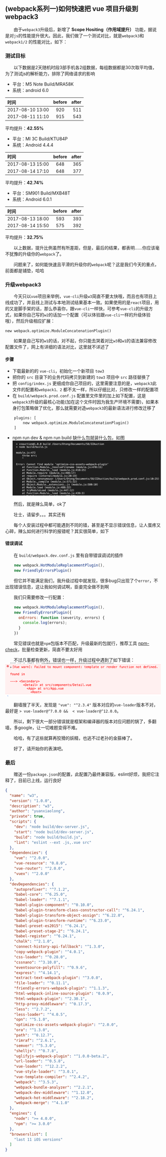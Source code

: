 ## (webpack系列一)如何快速把 vue 项目升级到 webpack3

&nbsp;&nbsp;&nbsp;&nbsp;&nbsp;&nbsp;&nbsp;由于`webpack3`升级后，新增了 **Scope Hositing（作用域提升）**
功能，据说是对`js`的性能提升很大。因此，我们做了一个测试对比，就是`webpack3`和`webpack1/2` 的性能对比，如下：

### 测试目标

&nbsp;&nbsp;&nbsp;&nbsp;&nbsp;&nbsp;&nbsp;以下数据是2天随机时段3部手机各2组数据，每组数据都是30次取平均值，为了测试js的解析能力，排除了网络请求的影响

* 平台：M5 Note Build/MRA58K
* 系统：android 6.0

| 时间  | before  | after |
|:------------- |:---------------:| -------------:|
| 2017-08-10 13:00     | 920 |         511|
| 2017-08-11 11:10      | 915 |  543 |

平均提升：**42.55%**

* 平台：MI 3C Build/KTU84P
* 系统：Android 4.4.4

| 时间  | before  | after |
|:------------- |:---------------:| -------------:|
| 2017-08-13 15:00     | 648 |         365|
| 2017-08-14 17:10      | 648 |  377 |

平均提升：**42.74%**

* 平台：SM901 Build/MXB48T
* 系统：Android 6.0.1

| 时间  | before  | after |
|:------------- |:---------------:| -------------:|
| 2017-08-13 18:00     | 593 |         393|
| 2017-08-14 15:50      | 575 |  392 |

平均提升：**32.75%**

&nbsp;&nbsp;&nbsp;&nbsp;&nbsp;&nbsp;&nbsp;以上数据，提升比例虽然有所差距，但是，最后的结果，都表明......你应该毫不犹豫的升级你的`webpack`了。

&nbsp;&nbsp;&nbsp;&nbsp;&nbsp;&nbsp;&nbsp;问题来了，如何能快速且平滑的升级你的`webpack`呢？这是我们今天的重点，前面都是铺垫，哈哈

### 升级webpack3

&nbsp;&nbsp;&nbsp;&nbsp;&nbsp;&nbsp;&nbsp;今天只以`vue`项目来举例，`vue-cli`升级`w3`简直不要太快哦，而且也有项目上线成功了，并且线上测试与本地测试结果基本一致。如果使用的是`react`项目，用的又是脚手架的话，那么恭喜你，跟`vue-cli`一样快，可参考`vue-cli`的升级方式，如果你自己写的`w2`的话加一个配置（可以体验跟`vue-cli`一样的升级体验哦），然后升级相应扩展：

````
new webpack.optimize.ModuleConcatenationPlugin()
````

&nbsp;&nbsp;&nbsp;&nbsp;&nbsp;&nbsp;&nbsp;如果是自己写的`w1`的话，对不起，你只能去哭着对比`w3`和`w1`的语法兼容修改配置文件了，网上有详细的语法对比，这里就不详述了

#### 步骤
* 下载最新的的 `vue-cli`，初始化一个新项目 `tow3`
* 把你的 `src` 目录下的业务代码拷贝到新建的 `tow3` 项目中 `src` 路径替换了
* 把 `config/index.js` 更细成你自己项目的，这里需要注意的是，`webpack3`此文件的配置和`webpack1、2` 都不太一样，所以仔细比对，只修改一样的配置项
* 在 `build/webpack.prod.conf.js` 配置里文件里的加上如下配置，这是`webpack3`升级的最核心功能(加在这个文件时因为我生产环境不需要)，如果本身打包策略做了优化，那么就需要对造`webpack3`的最新语法进行修改迁移了

````
	plugins: [
		new webpack.optimize.ModuleConcatenationPlugin()
	]

````

* npm run dev & npm run build 缺什么包就装什么包，如图
![](images/notnpm.png)

&nbsp;&nbsp;&nbsp;&nbsp;&nbsp;&nbsp;&nbsp;然后，就是辣么简单，ok了

&nbsp;&nbsp;&nbsp;&nbsp;&nbsp;&nbsp;&nbsp;壮士，请留步。。。其实还有

&nbsp;&nbsp;&nbsp;&nbsp;&nbsp;&nbsp;&nbsp;每个人安装过程中都可能遇到不同的错，甚至是不显示错误信息，让人蛋疼又心碎，辣么如何进行科学的报错呢？其实很简单，如下

#### 错误调试

&nbsp;&nbsp;&nbsp;&nbsp;&nbsp;&nbsp;&nbsp;在 `build/webpack.dev.conf.js` 里有自带错误调试的插件

````javascript
	new webpack.HotModuleReplacementPlugin(),
	new FriendlyErrorsPlugin()
````

&nbsp;&nbsp;&nbsp;&nbsp;&nbsp;&nbsp;&nbsp;但它并不能满足我们，我升级过程中就发现，很多bug只出现了个`error`，不出现错误信息，这让我如何调试啊，臣妾完全做不到啊

&nbsp;&nbsp;&nbsp;&nbsp;&nbsp;&nbsp;&nbsp;我们只需要修改一行配置：

````javascript
	new webpack.HotModuleReplacementPlugin(),
	new FriendlyErrorsPlugin({
      onErrors: function (severity, errors) {
        console.log(errors);
      }
    })
````

&nbsp;&nbsp;&nbsp;&nbsp;&nbsp;&nbsp;&nbsp;常见错误也就是`npm`包版本不匹配，升级最新的包就行，推荐工具 [npm-check](https://www.npmjs.com/package/npm-check)，批量检查更新，简直不要太好用

&nbsp;&nbsp;&nbsp;&nbsp;&nbsp;&nbsp;&nbsp;不过凡事都有例外，错误也一样，升级过程中遇到了如下错误：
![](images/template.png)

&nbsp;&nbsp;&nbsp;&nbsp;&nbsp;&nbsp;&nbsp;翻墙搜了半天，发现是 `"vue": "^2.3.4"` 版本对应的`vue-loader`版本不对，最好是 `> vue-loader@^7.0.0 &&  < vue-loader@^12.0.0`。

&nbsp;&nbsp;&nbsp;&nbsp;&nbsp;&nbsp;&nbsp;所以，剩下很大一部分错误就是框架和编译器的版本对应问题的锅了，多翻墙，多google，让一切难题变得不难。

&nbsp;&nbsp;&nbsp;&nbsp;&nbsp;&nbsp;&nbsp;哈哈，有了这些就算再狡猾的妖精，也逃不过老孙的金箍棒了。

&nbsp;&nbsp;&nbsp;&nbsp;&nbsp;&nbsp;&nbsp;好了，请开始你的表演吧。

### 最后

&nbsp;&nbsp;&nbsp;&nbsp;&nbsp;&nbsp;&nbsp;赠送一份`package.json`的配置，此配置乃最终兼容版，eslint好烦，我把它注释了，目前已上线，运行良好

````json
{
  "name": "w3",
  "version": "1.0.0",
  "description": "w3",
  "author": "yuanxiaolong",
  "private": true,
  "scripts": {
    "dev": "node build/dev-server.js",
    "start": "node build/dev-server.js",
    "build": "node build/build.js",
    "lint": "eslint --ext .js,.vue src"
  },
  "dependencies": {
    "vue": "^2.0.0",
    "vue-resource": "0.8.0",
    "vue-router": "^2.0.0",
    "vuex": "^2.0.0"
  },
  "devDependencies": {
    "autoprefixer": "^7.1.2",
    "babel-core": "^6.25.0",
    "babel-loader": "^7.1.1",
    "babel-plugin-component": "^0.10.0",
    "babel-plugin-transform-class-constructor-call": "^6.24.1",
    "babel-plugin-transform-object-assign": "^6.22.0",
    "babel-plugin-transform-runtime": "^6.23.0",
    "babel-preset-es2015": "^6.24.1",
    "babel-preset-stage-2": "^6.24.1",
    "babel-register": "^6.24.1",
    "chalk": "^2.1.0",
    "connect-history-api-fallback": "^1.3.0",
    "copy-webpack-plugin": "^4.0.1",
    "css-loader": "^0.28.0",
    "cssnano": "^3.10.0",
    "eventsource-polyfill": "^0.9.6",
    "express": "^4.14.1",
    "extract-text-webpack-plugin": "^3.0.0",
    "file-loader": "^0.11.1",
    "friendly-errors-webpack-plugin": "^1.1.3",
    "html-webpack-inline-source-plugin": "0.0.9",
    "html-webpack-plugin": "^2.30.1",
    "http-proxy-middleware": "^0.17.3",
    "less": "^2.7.2",
    "less-loader": "^4.0.5",
    "opn": "^5.1.0",
    "optimize-css-assets-webpack-plugin": "^2.0.0",
    "ora": "^1.3.0",
    "path": "^0.12.7",
    "rimraf": "^2.6.1",
    "semver": "^5.3.0",
    "shelljs": "^0.7.8",
    "uglifyjs-webpack-plugin": "^1.0.0-beta.2",
    "url-loader": "^0.5.8",
    "vue-loader": "^12.2.2",
    "vue-style-loader": "^3.0.1",
    "vue-template-compiler": "^2.4.2",
    "webpack": "^3.5.3",
    "webpack-bundle-analyzer": "^2.2.1",
    "webpack-dev-middleware": "^1.12.0",
    "webpack-hot-middleware": "^2.18.2",
    "webpack-merge": "^4.1.0"
  },
  "engines": {
    "node": ">= 4.0.0",
    "npm": ">= 3.0.0"
  },
  "browserslist": [
    "last 11 iOS versions"
  ]
}

````
